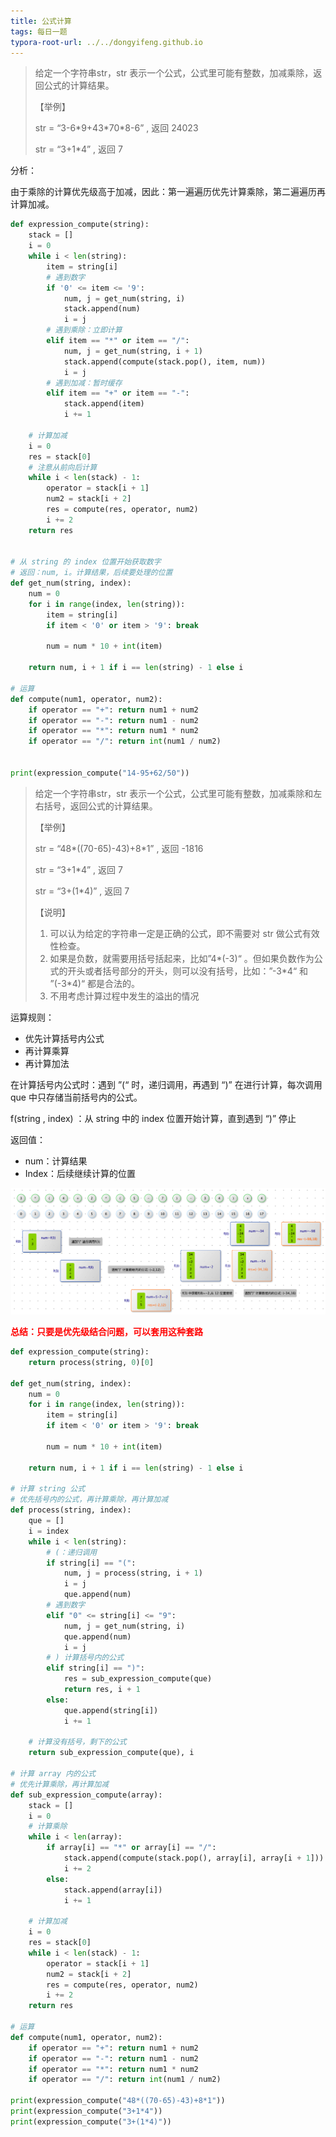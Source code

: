 ```yaml
---
title: 公式计算
tags: 每日一题
typora-root-url: ../../dongyifeng.github.io
---
```


> 给定一个字符串str，str 表示一个公式，公式里可能有整数，加减乘除，返回公式的计算结果。
>
> 【举例】
>
> str = “3-6*9+43\*70\*8-6” , 返回 24023
>
> str = “3+1*4” , 返回 7 



分析：

由于乘除的计算优先级高于加减，因此：第一遍遍历优先计算乘除，第二遍遍历再计算加减。

```python
def expression_compute(string):
    stack = []
    i = 0
    while i < len(string):
        item = string[i]
        # 遇到数字
        if '0' <= item <= '9':
            num, j = get_num(string, i)
            stack.append(num)
            i = j
        # 遇到乘除：立即计算
        elif item == "*" or item == "/":
            num, j = get_num(string, i + 1)
            stack.append(compute(stack.pop(), item, num))
            i = j
        # 遇到加减：暂时缓存
        elif item == "+" or item == "-":
            stack.append(item)
            i += 1
    
    # 计算加减
    i = 0
    res = stack[0]
    # 注意从前向后计算
    while i < len(stack) - 1:
        operator = stack[i + 1]
        num2 = stack[i + 2]
        res = compute(res, operator, num2)
        i += 2
    return res


# 从 string 的 index 位置开始获取数字
# 返回：num, i。计算结果，后续要处理的位置
def get_num(string, index):
    num = 0
    for i in range(index, len(string)):
        item = string[i]
        if item < '0' or item > '9': break

        num = num * 10 + int(item)

    return num, i + 1 if i == len(string) - 1 else i

# 运算
def compute(num1, operator, num2):
    if operator == "+": return num1 + num2
    if operator == "-": return num1 - num2
    if operator == "*": return num1 * num2
    if operator == "/": return int(num1 / num2)
  
  
print(expression_compute("14-95+62/50"))
```



> 给定一个字符串str，str 表示一个公式，公式里可能有整数，加减乘除和左右括号，返回公式的计算结果。
>
> 【举例】
>
> str = “48*((70-65)-43)+8\*1” , 返回 -1816 
>
> str = “3+1*4” , 返回 7 
>
> str = “3+(1*4)” , 返回 7
>
> 【说明】
>
> 1. 可以认为给定的字符串一定是正确的公式，即不需要对 str 做公式有效性检查。
> 2. 如果是负数，就需要用括号括起来，比如”4*(-3)“ 。但如果负数作为公式的开头或者括号部分的开头，则可以没有括号，比如：”-3\*4“ 和 ”(-3\*4)“ 都是合法的。
> 3. 不用考虑计算过程中发生的溢出的情况



运算规则：

- 优先计算括号内公式
- 再计算乘算
- 再计算加法



在计算括号内公式时：遇到 ”(“ 时，递归调用，再遇到 “)” 在进行计算，每次调用 que 中只存储当前括号内的公式。

f(string , index) ：从 string 中的 index 位置开始计算，直到遇到 “)” 停止

返回值：

- num：计算结果
- Index：后续继续计算的位置

![](/images/assets/screenshot-20221015-090401.png)

<font color=red>**总结：只要是优先级结合问题，可以套用这种套路**</font>

```python
def expression_compute(string):
    return process(string, 0)[0]

def get_num(string, index):
    num = 0
    for i in range(index, len(string)):
        item = string[i]
        if item < '0' or item > '9': break

        num = num * 10 + int(item)

    return num, i + 1 if i == len(string) - 1 else i

# 计算 string 公式
# 优先括号内的公式，再计算乘除，再计算加减
def process(string, index):
    que = []
    i = index
    while i < len(string):
        # (：递归调用
        if string[i] == "(":
            num, j = process(string, i + 1)
            i = j
            que.append(num)
        # 遇到数字
        elif "0" <= string[i] <= "9":
            num, j = get_num(string, i)
            que.append(num)
            i = j
        # ) 计算括号内的公式
        elif string[i] == ")":
            res = sub_expression_compute(que)
            return res, i + 1
        else:
            que.append(string[i])
            i += 1

    # 计算没有括号，剩下的公式
    return sub_expression_compute(que), i

# 计算 array 内的公式
# 优先计算乘除，再计算加减
def sub_expression_compute(array):
    stack = []
    i = 0
    # 计算乘除
    while i < len(array):
        if array[i] == "*" or array[i] == "/":
            stack.append(compute(stack.pop(), array[i], array[i + 1]))
            i += 2
        else:
            stack.append(array[i])
            i += 1

    # 计算加减
    i = 0
    res = stack[0]
    while i < len(stack) - 1:
        operator = stack[i + 1]
        num2 = stack[i + 2]
        res = compute(res, operator, num2)
        i += 2
    return res

# 运算
def compute(num1, operator, num2):
    if operator == "+": return num1 + num2
    if operator == "-": return num1 - num2
    if operator == "*": return num1 * num2
    if operator == "/": return int(num1 / num2)
  
print(expression_compute("48*((70-65)-43)+8*1"))
print(expression_compute("3+1*4"))
print(expression_compute("3+(1*4)"))
```

